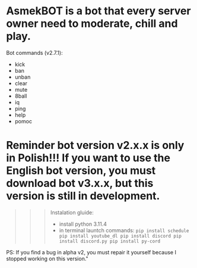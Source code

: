 # AsmekBOT is a bot that every server owner need to moderate, chill and play. 
Bot commands (v2.7.1):
- kick
- ban
- unban
- clear
- mute
- 8ball
- iq
- ping
- help
- pomoc
# Reminder bot version v2.x.x is only in Polish!!! If you want to use the English bot version, you must download bot v3.x.x, but this version is still in development.

>>> Instalation gluide:
>>> - install python 3.11.4
>>> - in terminal launtch commands: ```pip install schedule
pip install youtube_dl
pip install discord
pip install discord.py
pip install py-cord```

PS: If you find a bug in alpha v2, you must repair it yourself because I stopped working on this version."
